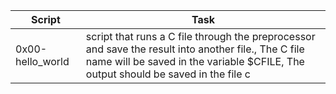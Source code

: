 Script|Task|
-------|-----|
0x00-hello_world| script that runs a C file through the preprocessor and save the result into another file., The C file name will be saved in the variable $CFILE, The output should be saved in the file c|
